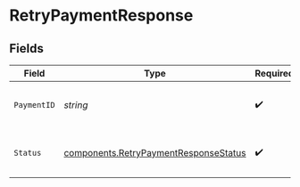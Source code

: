 # RetryPaymentResponse


## Fields

| Field                                                                                          | Type                                                                                           | Required                                                                                       | Description                                                                                    | Example                                                                                        |
| ---------------------------------------------------------------------------------------------- | ---------------------------------------------------------------------------------------------- | ---------------------------------------------------------------------------------------------- | ---------------------------------------------------------------------------------------------- | ---------------------------------------------------------------------------------------------- |
| `PaymentID`                                                                                    | *string*                                                                                       | :heavy_check_mark:                                                                             | The unique identifier of the payment.                                                          | py_901f589c27584139afddf1ce65c5241b                                                            |
| `Status`                                                                                       | [components.RetryPaymentResponseStatus](../../models/components/retrypaymentresponsestatus.md) | :heavy_check_mark:                                                                             | The status of the retried payment                                                              | PAID                                                                                           |